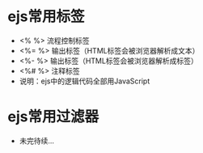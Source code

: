 # ejs常用标签
* <% %> 流程控制标签
* <%= %> 输出标签（HTML标签会被浏览器解析成文本）
* <%- %> 输出标签（HTML标签会被浏览器解析成标签）
* <%# %> 注释标签
* 说明：ejs中的逻辑代码全部用JavaScript

# ejs常用过滤器
* 未完待续...